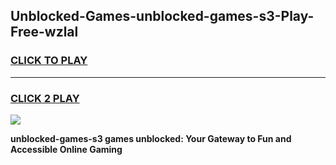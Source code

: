
## Unblocked-Games-unblocked-games-s3-Play-Free-wzlal
<h3>
<a href="https://premium76.site?title=unblocked-games-s3&ref=23A">CLICK TO PLAY</a></h3>
<hr>

<h3>
<a href="https://premium76.site?title=unblocked-games-s3&ref=23A">CLICK 2 PLAY</a>
  
</h3>

<a href="https://premium76.site?title=unblocked-games-s3&ref=23A"><img src="https://clearcache.store/games.png"></a>


**unblocked-games-s3 games unblocked: Your Gateway to Fun and Accessible Online Gaming**
